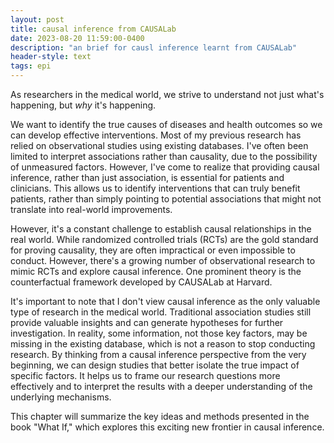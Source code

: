 ```yaml
---
layout: post
title: causal inference from CAUSALab
date: 2023-08-20 11:59:00-0400
description: "an brief for causl inference learnt from CAUSALab"
header-style: text
tags: epi
---
```


As researchers in the medical world, we strive to understand not just what's happening, but _why_ it's happening.

We want to identify the true causes of diseases and health outcomes so we can develop effective interventions. Most of my previous research has relied on observational studies using existing databases. I've often been limited to interpret associations rather than causality, due to the possibility of unmeasured factors. However, I've come to realize that providing causal inference, rather than just association, is essential for patients and clinicians. This allows us to identify interventions that can truly benefit patients, rather than simply pointing to potential associations that might not translate into real-world improvements.

However, it's a constant challenge to establish causal relationships in the real world. While randomized controlled trials (RCTs) are the gold standard for proving causality, they are often impractical or even impossible to conduct. However, there's a growing number of observational research to mimic RCTs and explore causal inference. One prominent theory is the counterfactual framework developed by CAUSALab at Harvard.

It's important to note that I don't view causal inference as the only valuable type of research in the medical world. Traditional association studies still provide valuable insights and can generate hypotheses for further investigation. In reality, some information, not those key factors, may be missing in the existing database, which is not a reason to stop conducting research. By thinking from a causal inference perspective from the very beginning, we can design studies that better isolate the true impact of specific factors. It helps us to frame our research questions more effectively and to interpret the results with a deeper understanding of the underlying mechanisms.

This chapter will summarize the key ideas and methods presented in the book "What If," which explores this exciting new frontier in causal inference.
